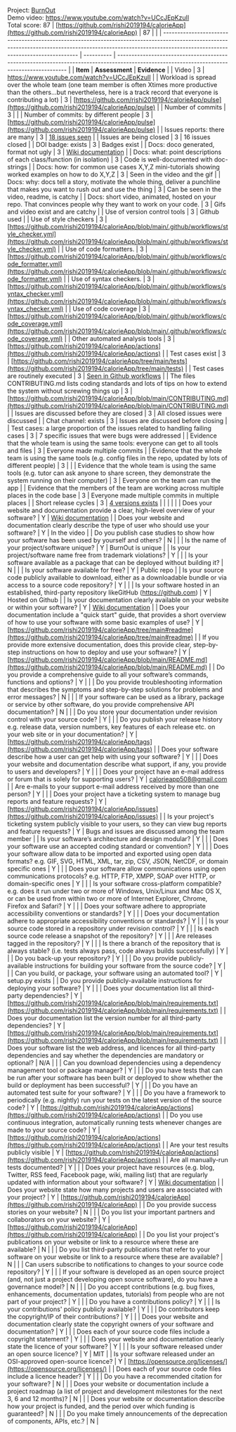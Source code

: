 
Project: [BurnOut](https://www.youtube.com/watch?v=UCcJEpKzulI)  
Demo video: https://www.youtube.com/watch?v=UCcJEpKzulI <br/>
Total score: 87
| [https://github.com/rishi2019194/calorieApp](https://github.com/rishi2019194/calorieApp)                                                                                                                             | 87         |                                                                                                                                            |
| ------------------------------------------------------------------------------------------------------------------------------------------------------------------------------------------------------------ | ---------- | ------------------------------------------------------------------------------------------------------------------------------------------ |
| **Item**                                                                                                                                                                                                        | **Assessment** | **Evidence**                                                                                                                                   |
| Video                                                                                                                                                                                                        | 3          | https://www.youtube.com/watch?v=UCcJEpKzulI                                                                                                                                          |
| Workload is spread over the whole team (one team member is often Xtimes more productive than the others...but nevertheless, here is a track record that everyone is contributing a lot)                      | 3          | [https://github.com/rishi2019194/calorieApp/pulse](https://github.com/rishi2019194/calorieApp/pulse)                             |
| Number of commits                                                                                                                                                                                            | 3          |                                                                                                                                            |
| Number of commits: by different people                                                                                                                                                                       | 3          | [https://github.com/rishi2019194/calorieApp/pulse](https://github.com/rishi2019194/calorieApp/pulse)                             |
| Issues reports: there are many                                                                                                                                                                               | 3          | [18 issues seen](https://github.com/rishi2019194/calorieApp/issues)                                                                            |
| Issues are being closed                                                                                                                                                                                      | 3          | 16 issues closed                                                                                                                           |
| DOI badge: exists                                                                                                                                                                                            | 3          | Badges exist                                                                                                                               |
| Docs: doco generated, format not ugly                                                                                                                                                                        | 3          | [Wiki documentation](https://github.com/rishi2019194/calorieApp/wiki)                                                                          |
| Docs: what: point descriptions of each class/function (in isolation)                                                                                                                                         | 3          | Code is well-documented with doc-strings                                                                                                   |
| Docs: how: for common use cases X,Y,Z mini-tutorials showing worked examples on how to do X,Y,Z                                                                                                              | 3          | Seen in the video and the gif                                                                                                              |
| Docs: why: docs tell a story, motivate the whole thing, deliver a punchline that makes you want to rush out and use the thing                                                                                | 3          | Can be seen in the video, readme, is catchy                                                                                                |
| Docs: short video, animated, hosted on your repo. That convinces people why they want to work on your code.                                                                                                  | 3          | Gifs and video exist and are catchy                                                                                                        |
| Use of version control tools                                                                                                                                                                                 | 3          | Github used                                                                                                                                |
| Use of style checkers                                                                                                                                                                                        | 3          | [https://github.com/rishi2019194/calorieApp/blob/main/.github/workflows/style_checker.yml](https://github.com/rishi2019194/calorieApp/blob/main/.github/workflows/style_checker.yml)           |
| Use of code formatters.                                                                                                                                                                                      | 3          | [https://github.com/rishi2019194/calorieApp/blob/main/.github/workflows/code_formatter.yml](https://github.com/rishi2019194/calorieApp/blob/main/.github/workflows/code_formatter.yml)           |
| Use of syntax checkers.                                                                                                                                                                                      | 3          | [https://github.com/rishi2019194/calorieApp/blob/main/.github/workflows/syntax_checker.yml](https://github.com/rishi2019194/calorieApp/blob/main/.github/workflows/syntax_checker.yml)           |
| Use of code coverage                                                                                                                                                                                         | 3          | [https://github.com/rishi2019194/calorieApp/blob/main/.github/workflows/code_coverage.yml](https://github.com/rishi2019194/calorieApp/blob/main/.github/workflows/code_coverage.yml)           |
| Other automated analysis tools                                                                                                                                                                               | 3          | [https://github.com/rishi2019194/calorieApp/actions](https://github.com/rishi2019194/calorieApp/actions)                                           |
| Test cases exist                                                                                                                                                                                             | 3          | [https://github.com/rishi2019194/calorieApp/tree/main/tests](https://github.com/rishi2019194/calorieApp/tree/main/tests)                         |
| Test cases are routinely executed                                                                                                                                                                            | 3          | [Seen in Github workflows](https://github.com/rishi2019194/calorieApp/actions)                                                                 |
| The files CONTRIBUTING.md lists coding standards and lots of tips on how to extend the system without screwing things up                                                                                     | 3          | [https://github.com/rishi2019194/calorieApp/blob/main/CONTRIBUTING.md](https://github.com/rishi2019194/calorieApp/blob/main/CONTRIBUTING.md)   |
| Issues are discussed before they are closed                                                                                                                                                                  | 3          | All closed issues were discussed                                                                                                           |
| Chat channel: exists                                                                                                                                                                                         | 3          | Issues are discussed before closing                                                                                                        |
| Test cases: a large proportion of the issues related to handling failing cases                                                                                                                               | 3          | 7 specific issues that were bugs were addressed                                                                                           |
| Evidence that the whole team is using the same tools: everyone can get to all tools and files                                                                                                                | 3          | Everyone made multiple commits                                                                                                             |
| Evidence that the whole team is using the same tools (e.g. config files in the repo, updated by lots of different people)                                                                                    | 3          |                                                                                                                                            |
| Evidence that the whole team is using the same tools (e.g. tutor can ask anyone to share screen, they demonstrate the system running on their computer)                                                      | 3          | Everyone on the team can run the app                                                                                                       |
| Evidence that the members of the team are working across multiple places in the code base                                                                                                                    | 3          | Everyone made multiple commits in multiple places                                                                                          |
| Short release cycles                                                                                                                                                                                         | 3          | [4 versions exists](https://github.com/rishi2019194/calorieApp/releases)                                                                       |
|                                                                                                                                                                                                              |            |                                                                                                                                            |
| Does your website and documentation provide a clear, high-level overview of your software?                                                                                                                   | Y          | [Wiki documentation](https://github.com/rishi2019194/calorieApp/wiki)                                                                          |
| Does your website and documentation clearly describe the type of user who should use your software?                                                                                                          | Y          | In the video                                                                                                                               |
| Do you publish case studies to show how your software has been used by yourself and others?                                                                                                                  | N          |                                                                                                                                            |
| Is the name of your project/software unique?                                                                                                                                                                 | Y          | BurnOut is unique                                                                                                                     |
| Is your project/software name free from trademark violations?                                                                                                                                                | Y          |                                                                                                                                            |
| Is your software available as a package that can be deployed without building it?                                                                                                                            | N          |                                                                                                                                            |
| Is your software available for free?                                                                                                                                                                         | Y          | Public repo                                                                                                                                |
| Is your source code publicly available to download, either as a downloadable bundle or via access to a source code repository?                                                                               | Y          |                                                                                                                                            |
| Is your software hosted in an established, third-party repository likeGitHub (https://github.com)                                                                                                            | Y          | Hosted on Github                                                                                                                           |
| Is your documentation clearly available on your website or within your software?                                                                                                                             | Y          | [Wiki documentation](https://github.com/rishi2019194/calorieApp/wiki)                                                                          |
| Does your documentation include a "quick start" guide, that provides a short overview of how to use your software with some basic examples of use?                                                           | Y          | [https://github.com/rishi2019194/calorieApp/tree/main#readme](https://github.com/rishi2019194/calorieApp/tree/main#readme)                          |
| If you provide more extensive documentation, does this provide clear, step-by-step instructions on how to deploy and use your software?                                                                      | Y          | [https://github.com/rishi2019194/calorieApp/blob/main/README.md](https://github.com/rishi2019194/calorieApp/blob/main/README.md)               |
| Do you provide a comprehensive guide to all your software’s commands, functions and options?                                                                                                                 | Y          |                                                                                                                                            |
| Do you provide troubleshooting information that describes the symptoms and step-by-step solutions for problems and error messages?                                                                           | N          |                                                                                                                                            |
| If your software can be used as a library, package or service by other software, do you provide comprehensive API documentation?                                                                             | N          |                                                                                                                                            |
| Do you store your documentation under revision control with your source code?                                                                                                                                | Y          |                                                                                                                                            |
| Do you publish your release history e.g. release data, version numbers, key features of each release etc. on your web site or in your documentation?                                                         | Y          | [https://github.com/rishi2019194/calorieApp/tags](https://github.com/rishi2019194/calorieApp/tags)                                                 |
| Does your software describe how a user can get help with using your software?                                                                                                                                | Y          |                                                                                                                                            |
| Does your website and documentation describe what support, if any, you provide to users and developers?                                                                                                      | Y          |                                                                                                                                            |
| Does your project have an e-mail address or forum that is solely for supporting users?                                                                                                                       | Y          | [calorieapp508@gmail.com](mailto:calorieapp508@gmail.com)                                                                              |
| Are e-mails to your support e-mail address received by more than one person?                                                                                                                                 | Y          |                                                                                                                                            |
| Does your project have a ticketing system to manage bug reports and feature requests?                                                                                                                        | Y          | [https://github.com/rishi2019194/calorieApp/issues](https://github.com/rishi2019194/calorieApp/issues)                                             |
| Is your project's ticketing system publicly visible to your users, so they can view bug reports and feature requests?                                                                                        | Y          | Bugs and issues are discussed among the team member                                                                                        |
| Is your software’s architecture and design modular?                                                                                                                                                          | Y          |                                                                                                                                            |
| Does your software use an accepted coding standard or convention?                                                                                                                                            | Y          |                                                                                                                                            |
| Does your software allow data to be imported and exported using open data formats? e.g. GIF, SVG, HTML, XML, tar, zip, CSV, JSON, NetCDF, or domain specific ones                                            | Y          |                                                                                                                                            |
| Does your software allow communications using open communications protocols? e.g. HTTP, FTP, XMPP, SOAP over HTTP, or domain-specific ones                                                                   | Y          |                                                                                                                                            |
| Is your software cross-platform compatible? e.g. does it run under two or more of Windows, Unix/Linux and Mac OS X, or can be used from within two or more of Internet Explorer, Chrome, Firefox and Safari? | Y          |                                                                                                                                            |
| Does your software adhere to appropriate accessibility conventions or standards?                                                                                                                             | Y          |                                                                                                                                            |
| Does your documentation adhere to appropriate accessibility conventions or standards?                                                                                                                        | Y          |                                                                                                                                            |
| Is your source code stored in a repository under revision control?                                                                                                                                           | Y          |                                                                                                                                            |
| Is each source code release a snapshot of the repository?                                                                                                                                                    | Y          |                                                                                                                                            |
| Are releases tagged in the repository?                                                                                                                                                                       | Y          |                                                                                                                                            |
| Is there a branch of the repository that is always stable? (i.e. tests always pass, code always builds successfully)                                                                                         | Y          |                                                                                                                                            |
| Do you back-up your repository?                                                                                                                                                                              | Y          |                                                                                                                                            |
| Do you provide publicly-available instructions for building your software from the source code?                                                                                                              | Y          |                                                                                                                                            |
| Can you build, or package, your software using an automated tool?                                                                                                                                            | Y          | setup.py exists                                                                                                                            |
| Do you provide publicly-available instructions for deploying your software?                                                                                                                                  | Y          |                                                                                                                                            |
| Does your documentation list all third-party dependencies?                                                                                                                                                   | Y          | [https://github.com/rishi2019194/calorieApp/blob/main/requirements.txt](https://github.com/rishi2019194/calorieApp/blob/main/requirements.txt) |
| Does your documentation list the version number for all third-party dependencies?                                                                                                                            | Y          | [https://github.com/rishi2019194/calorieApp/blob/main/requirements.txt](https://github.com/rishi2019194/calorieApp/blob/main/requirements.txt) |
| Does your software list the web address, and licences for all third-party dependencies and say whether the dependencies are mandatory or optional?                                                           | N/A        |                                                                                                                                            |
| Can you download dependencies using a dependency management tool or package manager?                                                                                                                         | Y          |                                                                                                                                            |
| Do you have tests that can be run after your software has been built or deployed to show whether the build or deployment has been successful?                                                                | Y          |                                                                                                                                            |
| Do you have an automated test suite for your software?                                                                                                                                                       | Y          |                                                                                                                                            |
| Do you have a framework to periodically (e.g. nightly) run your tests on the latest version of the source code?                                                                                              | Y          | [https://github.com/rishi2019194/calorieApp/actions](https://github.com/rishi2019194/calorieApp/actions)                                           |
| Do you use continuous integration, automatically running tests whenever changes are made to your source code?                                                                                                | Y          | [https://github.com/rishi2019194/calorieApp/actions](https://github.com/rishi2019194/calorieApp/actions)                                           |
| Are your test results publicly visible                                                                                                                                                                       | Y          | [https://github.com/rishi2019194/calorieApp/actions](https://github.com/rishi2019194/calorieApp/actions)                                           |
| Are all manually-run tests documented?                                                                                                                                                                       | Y          |                                                                                                                                            |
| Does your project have resources (e.g. blog, Twitter, RSS feed, Facebook page, wiki, mailing list) that are regularly updated with information about your software?                                          | Y          | [Wiki documentation](https://github.com/rishi2019194/calorieApp/wiki)                                                                          |
| Does your website state how many projects and users are associated with your project?                                                                                                                        | Y          | [https://github.com/rishi2019194/calorieApp](https://github.com/rishi2019194/calorieApp)                                                           |
| Do you provide success stories on your website?                                                                                                                                                              | N          |                                                                                                                                            |
| Do you list your important partners and collaborators on your website?                                                                                                                                       | Y          | [https://github.com/rishi2019194/calorieApp](https://github.com/rishi2019194/calorieApp)                                                           |
| Do you list your project's publications on your website or link to a resource where these are available?                                                                                                     | N          |                                                                                                                                            |
| Do you list third-party publications that refer to your software on your website or link to a resource where these are available?                                                                            | N          |                                                                                                                                            |
| Can users subscribe to notifications to changes to your source code repository?                                                                                                                              | Y          |                                                                                                                                            |
| If your software is developed as an open source project (and, not just a project developing open source software), do you have a governance model?                                                           | N          |                                                                                                                                            |
| Do you accept contributions (e.g. bug fixes, enhancements, documentation updates, tutorials) from people who are not part of your project?                                                                   | Y          |                                                                                                                                            |
| Do you have a contributions policy?                                                                                                                                                                          | Y          |                                                                                                                                            |
| Is your contributions' policy publicly available?                                                                                                                                                            | Y          |                                                                                                                                            |
| Do contributors keep the copyright/IP of their contributions?                                                                                                                                                | Y          |                                                                                                                                            |
| Does your website and documentation clearly state the copyright owners of your software and documentation?                                                                                                   | Y          |                                                                                                                                            |
| Does each of your source code files include a copyright statement?                                                                                                                                           | Y          |                                                                                                                                            |
| Does your website and documentation clearly state the licence of your software?                                                                                                                              | Y          |                                                                                                                                            |
| Is your software released under an open source licence?                                                                                                                                                      | Y          | MIT                                                                                                                                        |
| Is your software released under an OSI-approved open-source licence?                                                                                                                                         | Y          | [https://opensource.org/licenses/](https://opensource.org/licenses/)                                                                       |
| Does each of your source code files include a licence header?                                                                                                                                                | Y          |                                                                                                                                            |
| Do you have a recommended citation for your software?                                                                                                                                                        | N          |                                                                                                                                            |
| Does your website or documentation include a project roadmap (a list of project and development milestones for the next 3, 6 and 12 months)?                                                                 | N          |                                                                                                                                            |
| Does your website or documentation describe how your project is funded, and the period over which funding is guaranteed?                                                                                     | N          |                                                                                                                                            |
| Do you make timely announcements of the deprecation of components, APIs, etc.?                                                                                                                               | N          |
